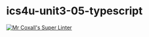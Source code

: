 # ics4u-unit3-05-typescript

[![Mr Coxall's Super Linter](https://github.com/michael-clermont1/ics4u-unit3-05-typescript/actions/workflows/main.yml/badge.svg)](https://github.com/michael-clermont1/ics4u-unit3-05-typescript/actions/workflows/main.yml)
